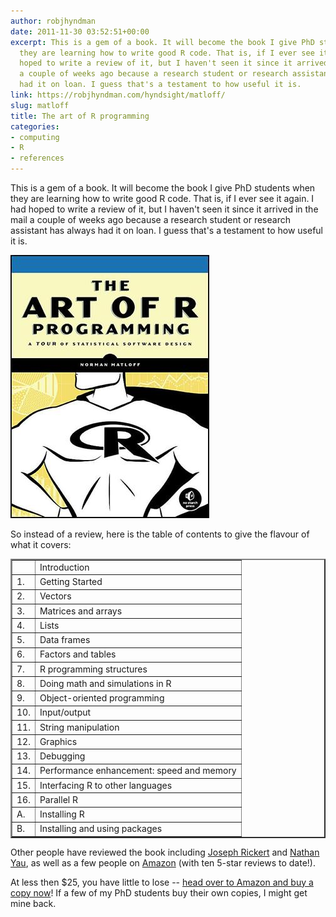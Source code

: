 ```yaml
---
author: robjhyndman
date: 2011-11-30 03:52:51+00:00
excerpt: This is a gem of a book. It will become the book I give PhD students when
  they are learning how to write good R code. That is, if I ever see it again. I had
  hoped to write a review of it, but I haven't seen it since it arrived in the mail
  a couple of weeks ago because a research student or research assistant has always
  had it on loan. I guess that's a testament to how useful it is.
link: https://robjhyndman.com/hyndsight/matloff/
slug: matloff
title: The art of R programming
categories:
- computing
- R
- references
---
```


This is a gem of a book. It will become the book I give PhD students when they are learning how to write good R code. That is, if I ever see it again. I had hoped to write a review of it, but I haven't seen it since it arrived in the mail a couple of weeks ago because a research student or research assistant has always had it on loan. I guess that's a testament to how useful it is.<!-- more -->

[![](/img/matloff.jpg)](http://www.amazon.com/gp/product/1593273843/ref=as_li_ss_tl?ie=UTF8&tag=prorobjhyn-20&linkCode=as2&camp=217145&creative=399373&creativeASIN=1593273843)


So instead of a review, here is the table of contents to give the flavour of what it covers:

<table border="2" >
<tr >
<td >
</td>
<td >Introduction
</td></tr>
<tr >
<td >1.
</td>
<td >Getting Started
</td></tr>
<tr >
<td >2.
</td>
<td >Vectors
</td></tr>
<tr >
<td >3.
</td>
<td >Matrices and arrays
</td></tr>
<tr >
<td >4.
</td>
<td >Lists
</td></tr>
<tr >
<td >5.
</td>
<td >Data frames
</td></tr>
<tr >
<td >6.
</td>
<td >Factors and tables
</td></tr>
<tr >
<td >7.
</td>
<td >R programming structures
</td></tr>
<tr >
<td >8.
</td>
<td >Doing math and simulations in R
</td></tr>
<tr >
<td >9.
</td>
<td >Object-oriented programming
</td></tr>
<tr >
<td >10.
</td>
<td >Input/output
</td></tr>
<tr >
<td >11.
</td>
<td >String manipulation
</td></tr>
<tr >
<td >12.
</td>
<td >Graphics
</td></tr>
<tr >
<td >13.
</td>
<td >Debugging
</td></tr>
<tr >
<td >14.
</td>
<td >Performance enhancement: speed and memory
</td></tr>
<tr >
<td >15.
</td>
<td >Interfacing R to other languages
</td></tr>
<tr >
<td >16.
</td>
<td >Parallel R
</td></tr>
<tr >
<td >A.
</td>
<td >Installing R
</td></tr>
<tr >
<td >B.
</td>
<td >Installing and using packages
</td></tr>
</table>

Other people have reviewed the book including [Joseph Rickert](http://blog.revolutionanalytics.com/2011/11/review-of-the-art-of-r-programming-by-norman-matloff.html) and [Nathan Yau](http://flowingdata.com/2011/11/16/book-the-art-of-r-programming/), as well as a few people on [Amazon](http://www.amazon.com/review/1593273843?ie=UTF8&ref_=cm_cr_dp_all_summary&showViewpoints=1&sortBy=bySubmissionDateDescending&_encoding=UTF8&tag=prorobjhyn-20&linkCode=ur2&camp=1789&creative=390957) (with ten 5-star reviews to date!).

At less then $25, you have little to lose -- [head over to Amazon and buy a copy now](http://www.amazon.com/gp/product/1593273843/ref=as_li_ss_tl?ie=UTF8&tag=prorobjhyn-20&linkCode=as2&camp=217145&creative=399373&creativeASIN=1593273843)! If a few of my PhD students buy their own copies, I might get mine back.
